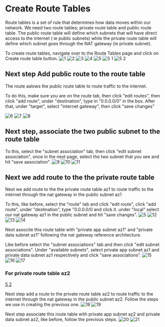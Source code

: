 # Create Route Tables

Route tables is a set of rule that determines how data moves within our network. We need two route tables; private route table and public route table. The public route table will define which subnets that will have direct access to the internet ( ie public subnets) while the private route table will define which subnet goes through the NAT gateway (ie private subnet).

To create route tables, navigate over to the Route Tables page and click on Create route table button.
![1](https://github.com/atharva5683/Hosting-WordPress-on-AWS-with-a-Secure-Three-Tier-VPC/assets/160429511/66f0a16d-fe9b-43c7-9d14-a12012d66b13)
![2](https://github.com/atharva5683/Hosting-WordPress-on-AWS-with-a-Secure-Three-Tier-VPC/assets/160429511/b17664c4-fda3-4c3f-8d86-56c098db16cf)
![3](https://github.com/atharva5683/Hosting-WordPress-on-AWS-with-a-Secure-Three-Tier-VPC/assets/160429511/a553a2f4-5aef-4e43-86bf-8e232ac53fcd)
![4](https://github.com/atharva5683/Hosting-WordPress-on-AWS-with-a-Secure-Three-Tier-VPC/assets/160429511/68ff068b-3ea4-490a-933c-493c73c711e7)
![5](https://github.com/atharva5683/Hosting-WordPress-on-AWS-with-a-Secure-Three-Tier-VPC/assets/160429511/8adff94c-4e6b-45b0-8a8c-3f7388690207)
![5 1](https://github.com/atharva5683/Hosting-WordPress-on-AWS-with-a-Secure-Three-Tier-VPC/assets/160429511/c37977d2-ebdc-4a88-97dd-5c743bfb9918)
![5 2](https://github.com/atharva5683/Hosting-WordPress-on-AWS-with-a-Secure-Three-Tier-VPC/assets/160429511/9d123d3b-c4e9-4c88-ae51-61979f99353c)

## Next step Add public route to the route table
The route aalows the public route table to route traffic to the internet.

To do this, make sure you are on the route tab, then click "edit routes", then click "add route", under "destination", type in "0.0.0.0/0" in the box. After that, under "target", select "internet gateway", then click "save changes"

![6](https://github.com/atharva5683/Hosting-WordPress-on-AWS-with-a-Secure-Three-Tier-VPC/assets/160429511/83dacd0b-ff8b-46ca-af75-3444baa0e8e3)
![7](https://github.com/atharva5683/Hosting-WordPress-on-AWS-with-a-Secure-Three-Tier-VPC/assets/160429511/86dbf6bd-5893-4a1b-a36c-9f0883a4a1e0)
![8](https://github.com/atharva5683/Hosting-WordPress-on-AWS-with-a-Secure-Three-Tier-VPC/assets/160429511/319f511e-2bd2-4978-814c-71e2cd8af9be)

## Next step, associate the two public subnet to the route table
To this, select the "subnet association" tab, then click "edit subnet association", once in the next page, select the two subnet that you see and hit "save aasociation".
![9](https://github.com/atharva5683/Hosting-WordPress-on-AWS-with-a-Secure-Three-Tier-VPC/assets/160429511/34a76a4f-c510-4e7f-b346-e20ed03ef6a8)
![10](https://github.com/atharva5683/Hosting-WordPress-on-AWS-with-a-Secure-Three-Tier-VPC/assets/160429511/2869620c-d546-4592-b67f-595545460b72)
![11](https://github.com/atharva5683/Hosting-WordPress-on-AWS-with-a-Secure-Three-Tier-VPC/assets/160429511/b8c7c7ec-2415-45ea-8c7d-04869d2798b2)

## Next we add route to the the private route table

Next we add route to the the private route table az1 to route traffic to the internet through the nat gateway in the public subnet az1

To this, like before, select the "route" tab and click "edit route", click "add route", under "destination", type "0.0.0.0/0 and click it. under "local" select our nat gateway az1 in the public subnet and hit "save changes".
![5](https://github.com/atharva5683/Hosting-WordPress-on-AWS-with-a-Secure-Three-Tier-VPC/assets/160429511/8adff94c-4e6b-45b0-8a8c-3f7388690207)
![12](https://github.com/atharva5683/Hosting-WordPress-on-AWS-with-a-Secure-Three-Tier-VPC/assets/160429511/00b01468-4e59-4b7f-acab-b98d29fb205c)
![13](https://github.com/atharva5683/Hosting-WordPress-on-AWS-with-a-Secure-Three-Tier-VPC/assets/160429511/130e4e60-0f71-4696-a84f-4bc9b87f3895)
![14](https://github.com/atharva5683/Hosting-WordPress-on-AWS-with-a-Secure-Three-Tier-VPC/assets/160429511/c07f0fd1-e557-441e-ab09-7ccc20f1982d)

Next associte this route table with "private app subnet az1" and "private data subnet az1" following the nat gateway reference architecture.

Like before select the "subnet associations" tab and then click "edit subnet associations". Under "available subnets", select private app subnet az1 and private data subnet az1 respectively and click "save associations".
![15](https://github.com/atharva5683/Hosting-WordPress-on-AWS-with-a-Secure-Three-Tier-VPC/assets/160429511/50fb2903-43cc-4e19-bd8b-ee5fb2aad611)
![16](https://github.com/atharva5683/Hosting-WordPress-on-AWS-with-a-Secure-Three-Tier-VPC/assets/160429511/3dba05e2-7ccd-41f0-8e72-6486b477700c)
![17](https://github.com/atharva5683/Hosting-WordPress-on-AWS-with-a-Secure-Three-Tier-VPC/assets/160429511/f55906ce-a6cc-4552-9268-a05ec5adf012)

### For private route table az2

[5 2](https://github.com/atharva5683/Hosting-WordPress-on-AWS-with-a-Secure-Three-Tier-VPC/assets/160429511/9d123d3b-c4e9-4c88-ae51-61979f99353c)

Next step add a route to the private route table az2 to route traffic to the internet through the nat gateway in the public subnet az2. Follow the steps we use in creating the previous one.
![18](https://github.com/atharva5683/Hosting-WordPress-on-AWS-with-a-Secure-Three-Tier-VPC/assets/160429511/f2967cc0-c848-4160-85f3-1cb280c2d9dd)
![19](https://github.com/atharva5683/Hosting-WordPress-on-AWS-with-a-Secure-Three-Tier-VPC/assets/160429511/36275220-5690-4efd-907b-89a6941a36be)


Next step associate this route table with private app subnet az2 and private data subnet az2, like before, follow the previous steps.
![20](https://github.com/atharva5683/Hosting-WordPress-on-AWS-with-a-Secure-Three-Tier-VPC/assets/160429511/cdbc174f-d197-4a2f-92ae-52b241d3a057)
![21](https://github.com/atharva5683/Hosting-WordPress-on-AWS-with-a-Secure-Three-Tier-VPC/assets/160429511/0bb15425-f31c-4cb6-bc78-cd04c8dd8b54)
